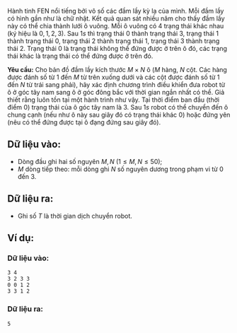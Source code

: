 Hành tinh FEN nổi tiếng bởi vô số các đầm lầy kỳ lạ của mình. Mỗi đầm lầy có hình gần như là chữ nhật. Kết quả quan sát nhiều năm cho thấy đầm lầy này có thể chia thành lưới ô vuông. Mỗi ô vuông có $4$ trạng thái khác nhau (ký hiệu là $0,1,2,3$). Sau $1s$ thì trạng thái $0$ thành trạng thái $3$, trạng thái $1$ thành trạng thái $0$, trạng thái $2$ thành trạng thái $1$, trạng thái $3$ thành trạng thái $2$. Trạng thái $0$ là trạng thái không thể đứng được ở trên ô đó, các trạng thái khác là trạng thái có thể đứng được ở trên đó.

**Yêu cầu:** Cho bản đồ đầm lầy kích thước $M×N$ ô ($M$ hàng, $N$ cột. Các hàng được đánh số từ $1$ đến $M$ từ trên xuống dưới và các cột được đánh số từ $1$ đến $N$ từ trái sang phải), hãy xác định chương trình điều khiển đưa robot từ ô ở góc tây nam sang ô ở góc đông bắc với thời gian ngắn nhất có thể. Giả thiết rằng luôn tồn tại một hành trình như vậy. Tại thời điểm ban đầu (thời điểm $0$) trạng thái của ô góc tây nam là $3$. Sau $1s$ robot có thể chuyển đến ô chung cạnh (nếu như ô này sau giây đó có trạng thái khác $0$)  hoặc đứng yên (nêu có thể đứng được tại ô đạng đứng sau giây đó).

## Dữ liệu vào:
- Dòng đầu ghi hai số nguyên $M, N\ (1≤M,N≤50)$;
- $M$ dòng tiếp theo: mỗi dòng ghi $N$ số nguyên dương trong phạm vi từ $0$ đến $3$.

## Dữ liệu ra:
- Ghi số $T$ là thời gian dịch chuyển robot.
## Ví dụ:
### Dữ liệu vào:
```
3 4
3 2 3 3
0 0 1 2
3 3 1 2
```

### Dữ liệu ra:
```
5
```